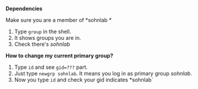 **Dependencies**

Make sure you are a member of *sohnlab *

1. Type `group` in the shell.
2. It shows groups you are in.
3. Check there's *sohnlab*

**How to change my current primary group?**

1. Type `id` and see `gid=???` part.
2. Just type `newgrp sohnlab`. It means you log in as primary group *sohnlab*.
3. Now you type `id` and check your gid indicates *sohnlab`
